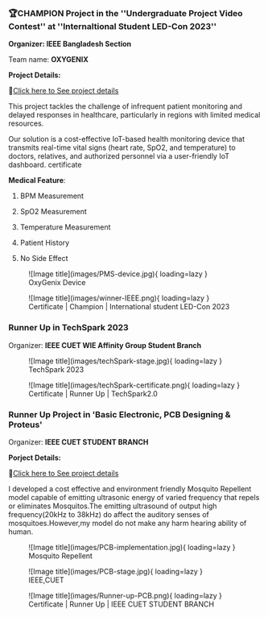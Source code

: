 
### **🏆CHAMPION    Project in the ''Undergraduate Project Video Contest'' at ''Internaltional Student LED-Con 2023''**
 

**Organizer: IEEE Bangladesh Section** 


Team name: **OXYGENIX**

**Project Details:** 

🔗[Click here to See project details](iot-based-health-monitoring.md)

This project tackles the challenge of infrequent patient monitoring and delayed responses in healthcare, particularly in regions with limited medical resources. 

Our solution is a cost-effective IoT-based health monitoring device that transmits real-time vital signs (heart rate, SpO2, and temperature) to doctors, relatives, and authorized personnel via a user-friendly IoT dashboard.
certificate

**Medical Feature**:

 1. BPM Measurement

 2. SpO2 Measurement

 3. Temperature Measurement

 4. Patient History

 5. No Side Effect 
 



<figure markdown="span">
![Image title](images/PMS-device.jpg){ loading=lazy }
  <figcaption>OxyGenix Device</figcaption>
</figure>

<figure markdown="span">
![Image title](images/winner-IEEE.png){ loading=lazy }
  <figcaption>Certificate | Champion | International student LED-Con 2023</figcaption>
</figure>


### **Runner Up  in TechSpark 2023**


Organizer:  **IEEE CUET WIE Affinity Group Student Branch**


<figure markdown="span">
![Image title](images/techSpark-stage.jpg){ loading=lazy }
  <figcaption>TechSpark 2023</figcaption>
</figure>

<figure markdown="span">
![Image title](images/techSpark-certificate.png){ loading=lazy }
  <figcaption>Certificate | Runner Up | TechSpark2.0</figcaption>
</figure>


### **Runner Up Project in 'Basic Electronic, PCB Designing  & Proteus'**


Organizer:  **IEEE CUET STUDENT BRANCH**


**Porject Details:**

🔗[Click here to See project details](Mosquito-repellent-ckt.md)

I developed a cost effective and environment friendly Mosquito Repellent model capable of emitting ultrasonic energy of varied frequency that repels or eliminates Mosquitos.The emitting ultrasound of output high frequency(20kHz to 38kHz) do affect the auditory senses of mosquitoes.However,my model do not make any harm hearing ability of human.

<figure markdown="span">
![Image title](images/PCB-implementation.jpg){ loading=lazy }
  <figcaption>Mosquito Repellent</figcaption>
</figure>


<figure markdown="span">
![Image title](images/PCB-stage.jpg){ loading=lazy }
  <figcaption>IEEE,CUET</figcaption>
</figure>

<figure markdown="span">
![Image title](images/Runner-up-PCB.png){ loading=lazy }
  <figcaption>Certificate | Runner Up | IEEE CUET STUDENT BRANCH</figcaption>
</figure>


